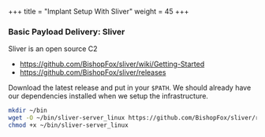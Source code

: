 +++
title = "Implant Setup With Sliver"
weight = 45
+++

### Basic Payload Delivery: Sliver

Sliver is an open source C2

- https://github.com/BishopFox/sliver/wiki/Getting-Started
- https://github.com/BishopFox/sliver/releases

Download the latest release and put in your `$PATH`. We should already have our dependencies installed when we setup the infrastructure.

```bash
mkdir ~/bin
wget -O ~/bin/sliver-server_linux https://github.com/BishopFox/sliver/releases/download/v1.5.41/sliver-server_linux
chmod +x ~/bin/sliver-server_linux
```